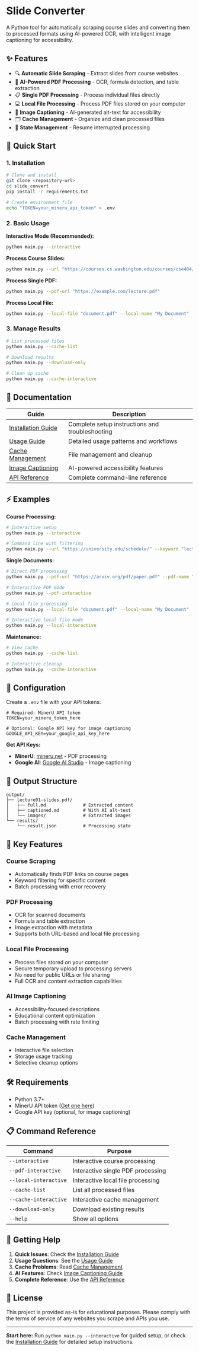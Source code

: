 # Slide Converter

A Python tool for automatically scraping course slides and converting them to processed formats using AI-powered OCR, with intelligent image captioning for accessibility.

## ✨ Features

- 🔍 **Automatic Slide Scraping** - Extract slides from course websites
- 📄 **AI-Powered PDF Processing** - OCR, formula detection, and table extraction
- 📋 **Single PDF Processing** - Process individual files directly
- 💻 **Local File Processing** - Process PDF files stored on your computer
- 🤖 **Image Captioning** - AI-generated alt-text for accessibility
- 🗂️ **Cache Management** - Organize and clean processed files
- 💾 **State Management** - Resume interrupted processing

## 🚀 Quick Start

### 1. Installation

```bash
# Clone and install
git clone <repository-url>
cd slide_convert
pip install -r requirements.txt

# Create environment file
echo "TOKEN=your_mineru_api_token" > .env
```

### 2. Basic Usage

**Interactive Mode (Recommended):**
```bash
python main.py --interactive
```

**Process Course Slides:**
```bash
python main.py --url "https://courses.cs.washington.edu/courses/cse484/25sp/schedule/"
```

**Process Single PDF:**
```bash
python main.py --pdf-url "https://example.com/lecture.pdf"
```

**Process Local File:**
```bash
python main.py --local-file "document.pdf" --local-name "My Document"
```

### 3. Manage Results

```bash
# List processed files
python main.py --cache-list

# Download results
python main.py --download-only

# Clean up cache
python main.py --cache-interactive
```

## 📖 Documentation

| Guide | Description |
|-------|-------------|
| [Installation Guide](docs/installation.md) | Complete setup instructions and troubleshooting |
| [Usage Guide](docs/usage.md) | Detailed usage patterns and workflows |
| [Cache Management](docs/cache-management.md) | File management and cleanup |
| [Image Captioning](docs/image-captioning.md) | AI-powered accessibility features |
| [API Reference](docs/api-reference.md) | Complete command-line reference |

## ⚡ Examples

**Course Processing:**
```bash
# Interactive setup
python main.py --interactive

# Command line with filtering
python main.py --url "https://university.edu/schedule/" --keyword "lecture"
```

**Single Documents:**
```bash
# Direct PDF processing
python main.py --pdf-url "https://arxiv.org/pdf/paper.pdf" --pdf-name "Research Paper"

# Interactive PDF mode
python main.py --pdf-interactive

# Local file processing
python main.py --local-file "document.pdf" --local-name "My Document"

# Interactive local file mode
python main.py --local-interactive
```

**Maintenance:**
```bash
# View cache
python main.py --cache-list

# Interactive cleanup
python main.py --cache-interactive
```

## 🔧 Configuration

Create a `.env` file with your API tokens:

```env
# Required: MinerU API token
TOKEN=your_mineru_token_here

# Optional: Google API key for image captioning
GOOGLE_API_KEY=your_google_api_key_here
```

**Get API Keys:**
- **MinerU**: [mineru.net](https://mineru.net) - PDF processing
- **Google AI**: [Google AI Studio](https://makersuite.google.com/app/apikey) - Image captioning

## 📁 Output Structure

```
output/
├── lecture01-slides.pdf/
│   ├── full.md              # Extracted content
│   ├── captioned.md         # With AI alt-text
│   └── images/              # Extracted images
└── results/
    └── result.json          # Processing state
```

## 🔗 Key Features

### Course Scraping
- Automatically finds PDF links on course pages
- Keyword filtering for specific content
- Batch processing with error recovery

### PDF Processing
- OCR for scanned documents
- Formula and table extraction
- Image extraction with metadata
- Supports both URL-based and local file processing

### Local File Processing
- Process files stored on your computer
- Secure temporary upload to processing servers
- No need for public URLs or file sharing
- Full OCR and content extraction capabilities

### AI Image Captioning
- Accessibility-focused descriptions
- Educational content optimization
- Batch processing with rate limiting

### Cache Management
- Interactive file selection
- Storage usage tracking
- Selective cleanup options

## 🛠️ Requirements

- Python 3.7+
- MinerU API token ([Get one here](https://mineru.net))
- Google API key (optional, for image captioning)

## 📋 Command Reference

| Command | Purpose |
|---------|---------|
| `--interactive` | Interactive course processing |
| `--pdf-interactive` | Interactive single PDF processing |
| `--local-interactive` | Interactive local file processing |
| `--cache-list` | List all processed files |
| `--cache-interactive` | Interactive cache management |
| `--download-only` | Download existing results |
| `--help` | Show all options |

## 🤝 Getting Help

1. **Quick Issues**: Check the [Installation Guide](docs/installation.md#troubleshooting-installation)
2. **Usage Questions**: See the [Usage Guide](docs/usage.md)
3. **Cache Problems**: Read [Cache Management](docs/cache-management.md)
4. **AI Features**: Check [Image Captioning Guide](docs/image-captioning.md)
5. **Complete Reference**: Use the [API Reference](docs/api-reference.md)

## 📄 License

This project is provided as-is for educational purposes. Please comply with the terms of service of any websites you scrape and APIs you use.

---

**Start here:** Run `python main.py --interactive` for guided setup, or check the [Installation Guide](docs/installation.md) for detailed setup instructions. 